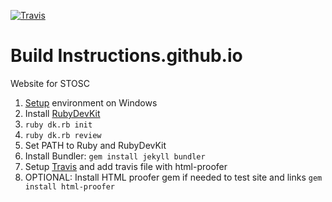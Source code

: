 [![Travis](https://travis-ci.org/stoscsg/stoscsg.github.io.svg?branch=master)]()

# Build Instructions.github.io
Website for STOSC


1. [Setup](https://labs.sverrirs.com/jekyll/1-ruby-and-devkit.html) environment on Windows 
2. Install [RubyDevKit](http://rubyinstaller.org/downloads/)
3. `ruby dk.rb init`
4. `ruby dk.rb review`
3. Set PATH to Ruby and RubyDevKit
4. Install Bundler: `gem install jekyll bundler`
5. Setup [Travis](https://jekyllrb.com/docs/continuous-integration/) and add travis file with html-proofer
6. OPTIONAL: Install HTML proofer gem if needed to test site and links `gem install html-proofer`
